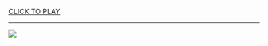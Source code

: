 
<a href="https://premium76.site?title=unblocked_games_spacebar_clicker&ref=13M">CLICK TO PLAY</a></h3>
<hr>

<a href="https://premium76.site?title=unblocked_games_spacebar_clicker&ref=13M"><img src="https://clearcache.store/games.png"></a>


